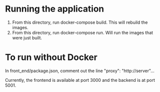 # Running the application
1. From this directory, run docker-compose build. This will rebuild the images.
2. From this directory, run docker-compose run. Will run the images that were just built.

# To run without Docker
In front_end/package.json, comment out the line "proxy": "http://server"...

Currently, the frontend is available at port 3000 and the backend is at port 5001.